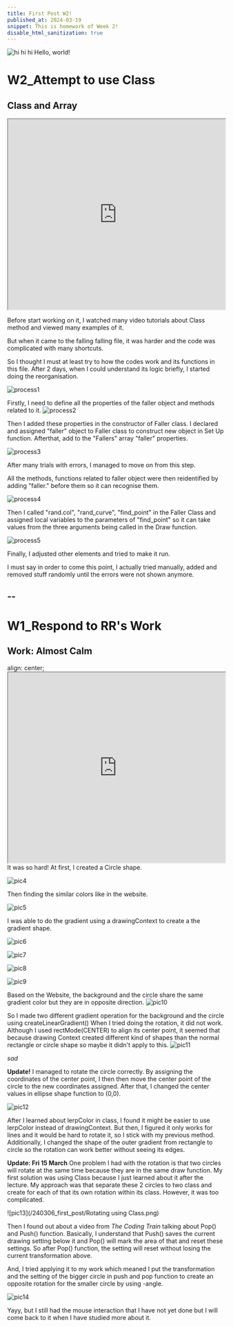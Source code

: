 ```yaml
---
title: First Post W2!
published_at: 2024-03-19
snippet: This is homework of Week 2!
disable_html_sanitization: true
---
```


![hi hi hi](/240306_first_post/glass.png)
Hello, world!

# W2_Attempt to use Class
## Class and Array

<iframe id="P1" src="https://editor.p5js.org/GemTran/full/atlifwKPJ" width="100%" height = "442px"></iframe>

<script type="module">
    constant iframe = document.getElementById ('P1')
    iframe.width = iframe.parentNode.scrollWidth
    iframe.height = iframe.parentNode.scrollWidth + 42
</script>
Before start working on it, I watched many video tutorials about Class method and viewed many examples of it. 

But when it came to the falling falling file, it was harder and the code was complicated with many shortcuts. 

So I thought I must at least try to how the codes work and its functions in this file. After 2 days, when I could understand its logic briefly, I started doing the reorganisation.

![process1](/week2/class_process2.JPG)

Firstly, I need to define all the properties of the faller object and methods related to it. 
![process2](/week2/class_process.JPG)

Then I added these properties in the constructor of Faller class.
I declared and assigned "faller" object to Faller class to construct new object in Set Up function. Afterthat, add to the "Fallers" array "faller" properties. 

![process3](/week2/class_sketch.png)

After many trials with errors, I managed to move on from this step.

All the methods, functions related to faller object were then reidentified by adding "faller." before them so it can recognise them.

![process4](/week2/class_final.png)

Then I called "rand.col", "rand_curve", "find_point" in the Faller Class and assigned local variables to the parameters of "find_point" so it can take values from the three arguments being called in the Draw function.

![process5](/week2/class_final2.png)

Finally, I adjusted other elements and tried to make it run.

I must say in order to come this point, I actually tried manually, added and removed stuff randomly until the errors were not shown anymore.

--
--
# W1_Respond to RR's Work

## Work: Almost Calm
<div>
    align: center;
    <iframe src="https://editor.p5js.org/GemTran/full/VGevLiGLl" width="100%" height = "442px"></iframe>
</div>
It was so hard!
At first, I created a Circle shape.

![pic4](/240306_first_post/AddShape.png)

Then finding the similar colors like in the website.

![pic5](/240306_first_post/CreateCircle.png)

I was able to do the gradient using a drawingContext to create a the gradient shape.

![pic6](/240306_first_post/TryGradient.png)

![pic7](/240306_first_post/TryGradientinBg.png)

![pic8](/240306_first_post/GradientBg.png)

![pic9](/240306_first_post/GradientBg-2.png)

Based on the Website, the background and the circle share the same gradient color but they are in opposite direction.
![pic10](/240306_first_post/Combined.png)

So I made two different gradient operation for the background and the circle using createLinearGradient()
When I tried doing the rotation, it did not work. Although I used rectMode(CENTER) to align its center point, it seemed that because drawing Context created different kind of shapes than the normal rectangle or circle shape so maybe it didn't apply to this.
![pic11](/240306_first_post/RotateWrong.png)

_sad_

**Update!**
I managed to rotate the circle correctly. By assigning the coordinates of the center point, I then then move the center point of the circle to the new coordinates assigned. After that, I changed the center values in ellipse shape function to (0,0).

![pic12](/240306_first_post/RotateCircle.png)

After I learned about lerpColor in class, I found it might be easier to use lerpColor instead of drawingContext. But then, I figured it only works for lines and it would be hard to rotate it, so I stick with my previous method. Additionally, I changed the shape of the outer gradient from rectangle to circle so the rotation can work better without seeing its edges.

**Update: Fri 15 March**
One problem I had with the rotation is that two circles will rotate at the same time because they are in the same draw function. My first solution was using Class because I just learned about it after the lecture. My approach was that separate these 2 circles to two class and create for each of that its own rotation within its class. However, it was too complicated. 

![pic13](/240306_first_post/Rotating using Class.png)

Then I found out about a video from _The Coding Train_ talking about Pop() and Push() function. Basically, I understand that Push() saves the current drawing setting below it and Pop() will mark the area of that and reset these settings. So after Pop() function, the setting will reset without losing the current transformation above. 

And, I tried applying it to my work which meaned I put the transformation and the setting of the bigger circle in push and pop function to create an opposite rotation for the smaller circle by using -angle.

![pic14](/240306_first_post/RotationFull.png)

Yayy, but I still had the mouse interaction that I have not yet done but I will come back to it when I have studied more about it.

